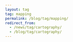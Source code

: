 ```yaml
---
layout: tag
tag: mapping
permalink: /blog/tag/mapping/
redirect_from:
  - /news/tag/cartography/
  - /blog/tag/cartography/
---
```

